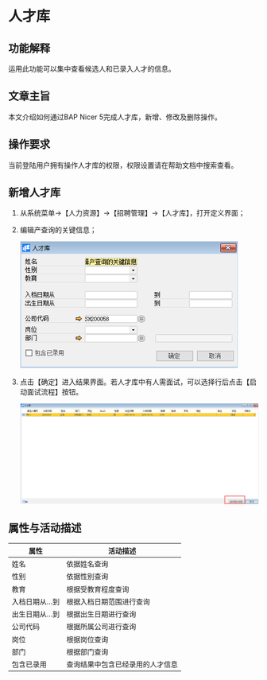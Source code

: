 # 人才库

## 功能解释

运用此功能可以集中查看候选人和已录入人才的信息。

## 文章主旨

本文介绍如何通过BAP Nicer 5完成人才库，新增、修改及删除操作。

## 操作要求

当前登陆用户拥有操作人才库的权限，权限设置请在帮助文档中搜索查看。

## 新增人才库

1. 从系统菜单->【人力资源】->【招聘管理】->【人才库】，打开定义界面；     

2. 编辑产查询的关键信息；

   ![](images/rck1.png)

3. 点击【确定】进入结果界面。若人才库中有人需面试，可以选择行后点击【启动面试流程】按钮。

   ![](images/rck2.png)

## 属性与活动描述

| **属性**      | **活动描述**                     |
| ------------- | -------------------------------- |
| 姓名          | 依据姓名查询                     |
| 性别          | 依据性别查询                     |
| 教育          | 根据受教育程度查询               |
| 入档日期从…到 | 根据入档日期范围进行查询         |
| 出生日期从…到 | 根据出生日期进行查询             |
| 公司代码      | 根据所属公司进行查询             |
| 岗位          | 根据岗位查询                     |
| 部门          | 根据部门查询                     |
| 包含已录用    | 查询结果中包含已经录用的人才信息 |